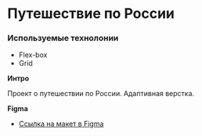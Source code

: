 # Путешествие по России

### Используемые технолонии
* Flex-box
* Grid


**Интро**

Проект о путешествии по России. Адаптивная верстка.

**Figma**

* [Ссылка на макет в Figma](https://www.figma.com/file/5S2WSbEFL6awjVWJ0NWL8Q/Sprint-3_-Russia-_-desktop-mobile?node-id=28503%3A0)
